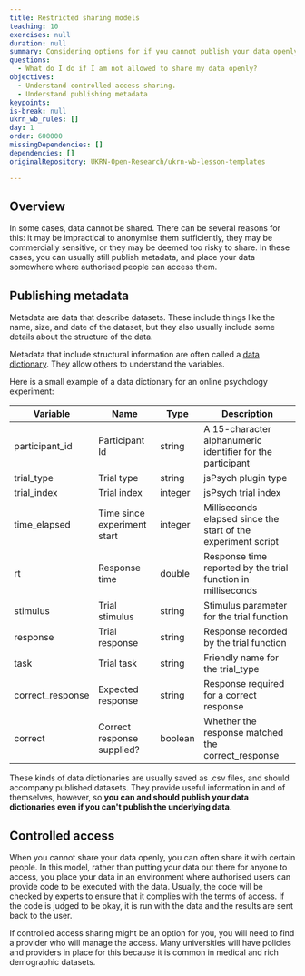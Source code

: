 ```yaml
---
title: Restricted sharing models
teaching: 10
exercises: null
duration: null
summary: Considering options for if you cannot publish your data openly.
questions:
  - What do I do if I am not allowed to share my data openly?
objectives:
  - Understand controlled access sharing.
  - Understand publishing metadata
keypoints:
is-break: null
ukrn_wb_rules: []
day: 1
order: 600000
missingDependencies: []
dependencies: []
originalRepository: UKRN-Open-Research/ukrn-wb-lesson-templates

---
```


## Overview

In some cases, data cannot be shared. 
There can be several reasons for this: it may be impractical to anonymise them sufficiently, 
they may be commercially sensitive, or they may be deemed too risky to share.
In these cases, you can usually still publish metadata, and place your data somewhere where
authorised people can access them.

## Publishing metadata

Metadata are data that describe datasets.
These include things like the name, size, and date of the dataset, 
but they also usually include some details about the structure of the data.

Metadata that include structural information are often called a 
[data dictionary](https://help.osf.io/hc/en-us/articles/360019739054-How-to-Make-a-Data-Dictionary).
They allow others to understand the variables.

Here is a small example of a data dictionary for an online psychology experiment:

| Variable | Name | Type | Description |
|----------|------|------|-------------|
| participant_id | Participant Id | string | A 15-character alphanumeric identifier for the participant |
| trial_type | Trial type | string | jsPsych plugin type |
| trial_index | Trial index | integer | jsPsych trial index |
| time_elapsed | Time since experiment start | integer | Milliseconds elapsed since the start of the experiment script |
| rt | Response time | double | Response time reported by the trial function in milliseconds |
| stimulus | Trial stimulus | string | Stimulus parameter for the trial function |
| response | Trial response | string | Response recorded by the trial function |
| task | Trial task | string | Friendly name for the trial_type |
| correct_response | Expected response | string | Response required for a correct response |
| correct | Correct response supplied? | boolean | Whether the response matched the correct_response |

These kinds of data dictionaries are usually saved as .csv files, and should accompany published datasets.
They provide useful information in and of themselves, however, so 
**you can and should publish your data dictionaries even if you can't publish the underlying data.**

## Controlled access

When you cannot share your data openly, you can often share it with certain people.
In this model, rather than putting your data out there for anyone to access, 
you place your data in an environment where authorised users can provide code to be executed with the data.
Usually, the code will be checked by experts to ensure that it complies with the terms of access.
If the code is judged to be okay, it is run with the data and the results are sent back to the user. 

If controlled access sharing might be an option for you, you will need to find a provider who will manage the access.
Many universities will have policies and providers in place for this because it is common in medical and rich demographic datasets.
